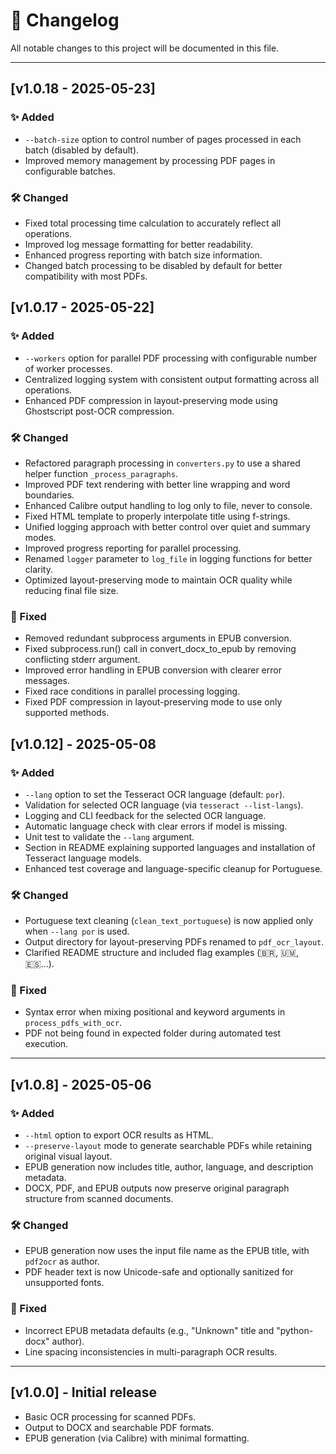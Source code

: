 # 📑 Changelog

All notable changes to this project will be documented in this file.

---

## [v1.0.18 - 2025-05-23]

### ✨ Added
- `--batch-size` option to control number of pages processed in each batch (disabled by default).
- Improved memory management by processing PDF pages in configurable batches.

### 🛠 Changed
- Fixed total processing time calculation to accurately reflect all operations.
- Improved log message formatting for better readability.
- Enhanced progress reporting with batch size information.
- Changed batch processing to be disabled by default for better compatibility with most PDFs.

## [v1.0.17 - 2025-05-22]

### ✨ Added
- `--workers` option for parallel PDF processing with configurable number of worker processes.
- Centralized logging system with consistent output formatting across all operations.
- Enhanced PDF compression in layout-preserving mode using Ghostscript post-OCR compression.

### 🛠 Changed
- Refactored paragraph processing in `converters.py` to use a shared helper function `_process_paragraphs`.
- Improved PDF text rendering with better line wrapping and word boundaries.
- Enhanced Calibre output handling to log only to file, never to console.
- Fixed HTML template to properly interpolate title using f-strings.
- Unified logging approach with better control over quiet and summary modes.
- Improved progress reporting for parallel processing.
- Renamed `logger` parameter to `log_file` in logging functions for better clarity.
- Optimized layout-preserving mode to maintain OCR quality while reducing final file size.

### 🐛 Fixed
- Removed redundant subprocess arguments in EPUB conversion.
- Fixed subprocess.run() call in convert_docx_to_epub by removing conflicting stderr argument.
- Improved error handling in EPUB conversion with clearer error messages.
- Fixed race conditions in parallel processing logging.
- Fixed PDF compression in layout-preserving mode to use only supported methods.

## [v1.0.12] - 2025-05-08

### ✨ Added
- `--lang` option to set the Tesseract OCR language (default: `por`).
- Validation for selected OCR language (via `tesseract --list-langs`).
- Logging and CLI feedback for the selected OCR language.
- Automatic language check with clear errors if model is missing.
- Unit test to validate the `--lang` argument.
- Section in README explaining supported languages and installation of Tesseract language models.
- Enhanced test coverage and language-specific cleanup for Portuguese.

### 🛠 Changed
- Portuguese text cleaning (`clean_text_portuguese`) is now applied only when `--lang por` is used.
- Output directory for layout-preserving PDFs renamed to `pdf_ocr_layout`.
- Clarified README structure and included flag examples (🇧🇷, 🇺🇲, 🇪🇸...).

### 🐛 Fixed
- Syntax error when mixing positional and keyword arguments in `process_pdfs_with_ocr`.
- PDF not being found in expected folder during automated test execution.

---

## [v1.0.8] - 2025-05-06

### ✨ Added
- `--html` option to export OCR results as HTML.
- `--preserve-layout` mode to generate searchable PDFs while retaining original visual layout.
- EPUB generation now includes title, author, language, and description metadata.
- DOCX, PDF, and EPUB outputs now preserve original paragraph structure from scanned documents.

### 🛠 Changed
- EPUB generation now uses the input file name as the EPUB title, with `pdf2ocr` as author.
- PDF header text is now Unicode-safe and optionally sanitized for unsupported fonts.

### 🐛 Fixed
- Incorrect EPUB metadata defaults (e.g., "Unknown" title and "python-docx" author).
- Line spacing inconsistencies in multi-paragraph OCR results.

---

## [v1.0.0] - Initial release

- Basic OCR processing for scanned PDFs.
- Output to DOCX and searchable PDF formats.
- EPUB generation (via Calibre) with minimal formatting.
